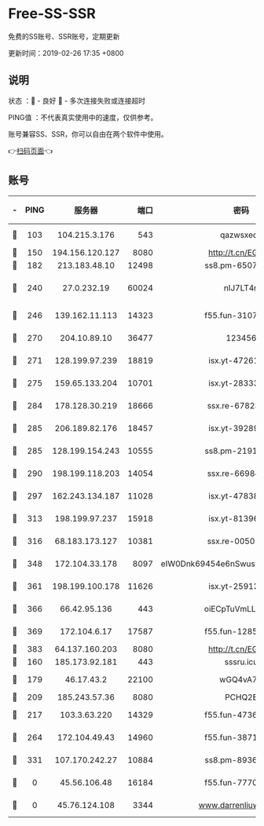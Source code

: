 # Free-SS-SSR

免费的SS账号、SSR账号，定期更新

更新时间：2019-02-26 17:35 +0800

## 说明

状态     ：🙂 - 良好 🙁 - 多次连接失败或连接超时

PING值   ：不代表真实使用中的速度，仅供参考。

账号兼容SS、SSR，你可以自由在两个软件中使用。

👉[扫码页面](https://liesauer.github.io/free-ss-ssr.github.io/)👈

## 账号

|-|PING|服务器|端口|密码|加密方式|区域|
|:----:|:----:|:-----:|-----:|:----:|:----:|:----:|
|🙂|103|104.215.3.176|543|qazwsxedc|aes-256-gcm|JP|
|🙂|150|194.156.120.127|8080|http://t.cn/EGJIyrl|rc4-md5|RU|
|🙂|182|213.183.48.10|12498|ss8.pm-65077768|rc4-md5|RU|
|🙂|240|27.0.232.19|60024|nIJ7LT4n|xchacha20-ietf-poly1305|HK|
|🙂|246|139.162.11.113|14323|f55.fun-31072874|aes-256-cfb|SG|
|🙂|270|204.10.89.10|36477|123456|aes-256-cfb|US|
|🙂|271|128.199.97.239|18819|isx.yt-47261085|aes-256-cfb|SG|
|🙂|275|159.65.133.204|10701|isx.yt-28333827|aes-256-cfb|SG|
|🙂|284|178.128.30.219|18666|ssx.re-67823309|aes-256-cfb|SG|
|🙂|285|206.189.82.176|18457|isx.yt-39289434|aes-256-cfb|SG|
|🙂|285|128.199.154.243|10555|ss8.pm-21916657|aes-256-cfb|SG|
|🙂|290|198.199.118.203|14054|ssx.re-66984414|aes-256-cfb|US|
|🙂|297|162.243.134.187|11028|isx.yt-47838069|aes-256-cfb|US|
|🙂|313|198.199.97.237|15918|isx.yt-81396209|aes-256-cfb|US|
|🙂|316|68.183.173.127|10381|ssx.re-00501672|aes-256-cfb|US|
|🙂|348|172.104.33.178|8097|eIW0Dnk69454e6nSwuspv9DmS201tQ0D|aes-256-cfb|SG|
|🙂|361|198.199.100.178|11626|isx.yt-25913168|aes-256-cfb|US|
|🙂|366|66.42.95.136|443|oiECpTuVmLLxk4Ts|aes-256-cfb|US|
|🙂|369|172.104.6.17|17587|f55.fun-12854977|aes-256-cfb|US|
|🙂|383|64.137.160.203|8080|http://t.cn/EGJIyrl|rc4-md5|CA|
|🙂|160|185.173.92.181|443|sssru.icu|rc4-md5|RU|
|🙂|179|46.17.43.2|22100|wGQ4vA7D|aes-256-gcm|RU|
|🙂|209|185.243.57.36|8080|PCHQ2E|rc4-md5|US|
|🙂|217|103.3.63.220|14329|f55.fun-47367810|aes-256-cfb|SG|
|🙂|264|172.104.49.43|14960|f55.fun-38711662|aes-256-cfb|SG|
|🙂|331|107.170.242.27|10884|ss8.pm-89367697|aes-256-cfb|US|
|🙁|0|45.56.106.48|16184|f55.fun-77705055|aes-256-cfb|US|
|🙁|0|45.76.124.108|3344|www.darrenliuwei.com|aes-256-cfb|AU|
